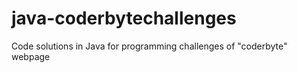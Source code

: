 # java-coderbytechallenges
Code solutions in Java for programming challenges of "coderbyte" webpage
